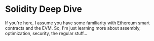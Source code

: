 # Solidity Deep Dive
If you're here, I assume you have some familiarity with Ethereum smart contracts and the EVM.
So, I'm just learning more about assembly, optimization, security, the regular stuff...